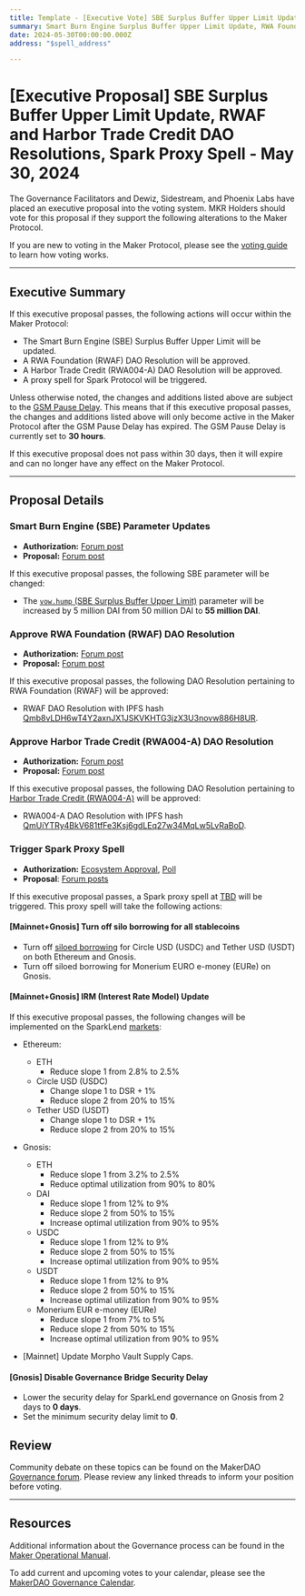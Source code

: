 ```yaml
---
title: Template - [Executive Vote] SBE Surplus Buffer Upper Limit Update, RWAF and Harbor Trade Credit DAO Resolutions, Spark Proxy Spell - May 30, 2024
summary: Smart Burn Engine Surplus Buffer Upper Limit Update, RWA Foundation (RWAF) and Harbor Trade Credit (RWA004-A) DAO Resolutions, execute Spark Proxy Spell.
date: 2024-05-30T00:00:00.000Z
address: "$spell_address"

---
```

# [Executive Proposal] SBE Surplus Buffer Upper Limit Update, RWAF and Harbor Trade Credit DAO Resolutions, Spark Proxy Spell - May 30, 2024

The Governance Facilitators and Dewiz, Sidestream, and Phoenix Labs have placed an executive proposal into the voting system. MKR Holders should vote for this proposal if they support the following alterations to the Maker Protocol.

If you are new to voting in the Maker Protocol, please see the [voting guide](https://manual.makerdao.com/governance/voting-in-makerdao/on-chain-governance) to learn how voting works.

---

## Executive Summary

If this executive proposal passes, the following actions will occur within the Maker Protocol:

- The Smart Burn Engine (SBE) Surplus Buffer Upper Limit will be updated.
- A RWA Foundation (RWAF) DAO Resolution will be approved.
- A Harbor Trade Credit (RWA004-A) DAO Resolution will be approved.
- A proxy spell for Spark Protocol will be triggered.

Unless otherwise noted, the changes and additions listed above are subject to the [GSM Pause Delay](https://manual.makerdao.com/parameter-index/core/param-gsm-pause-delay). This means that if this executive proposal passes, the changes and additions listed above will only become active in the Maker Protocol after the GSM Pause Delay has expired. The GSM Pause Delay is currently set to **30 hours**.

If this executive proposal does not pass within 30 days, then it will expire and can no longer have any effect on the Maker Protocol.

---

## Proposal Details

### Smart Burn Engine (SBE) Parameter Updates

- **Authorization:** [Forum post](https://forum.makerdao.com/t/smart-burn-engine-vow-hump-surplus-buffer-upper-limit-reconfiguration-update-7/24348/2)
- **Proposal:** [Forum post](https://forum.makerdao.com/t/smart-burn-engine-vow-hump-surplus-buffer-upper-limit-reconfiguration-update-7/24348)

If this executive proposal passes, the following SBE parameter will be changed:

- The [`vow.hump` (SBE Surplus Buffer Upper Limit)](https://mips.makerdao.com/mips/details/MIP104#9-1-smart-burn-engine-parameters) parameter will be increased by 5 million DAI from 50 million DAI to **55 million DAI**.

### Approve RWA Foundation (RWAF) DAO Resolution

- **Authorization:** [Forum post](TBD)
- **Proposal:** [Forum post](https://forum.makerdao.com/t/dao-resolution-banking-setup-for-rwa-foundation/24362)

If this executive proposal passes, the following DAO Resolution pertaining to RWA Foundation (RWAF) will be approved:

- RWAF DAO Resolution with IPFS hash [Qmb8vLDH6wT4Y2axnJX1JSKVKHTG3jzX3U3novw886H8UR](https://ipfs.io/ipfs/Qmb8vLDH6wT4Y2axnJX1JSKVKHTG3jzX3U3novw886H8UR).

### Approve Harbor Trade Credit (RWA004-A) DAO Resolution

- **Authorization:** [Forum post](TBD)
- **Proposal:** [Forum post](https://forum.makerdao.com/t/harbor-trade-credit-workout-process/24367)

If this executive proposal passes, the following DAO Resolution pertaining to [Harbor Trade Credit (RWA004-A)](https://makerburn.com/#/collateral/RWA004-A) will be approved:

- RWA004-A DAO Resolution with IPFS hash [QmUiYTRy4BkV681tfFe3Ksj6gdLEq27w34MqLw5LvRaBoD](https://ipfs.io/ipfs/QmUiYTRy4BkV681tfFe3Ksj6gdLEq27w34MqLw5LvRaBoD).

### Trigger Spark Proxy Spell

- **Authorization:** [Ecosystem Approval](https://forum.makerdao.com/t/may-21-2024-proposed-changes-to-sparklend-for-upcoming-spell/24327/3), [Poll](TBD)
- **Proposal**: [Forum posts](https://forum.makerdao.com/t/may-21-2024-proposed-changes-to-sparklend-for-upcoming-spell/24327)

If this executive proposal passes, a Spark proxy spell at [TBD](https://etherscan.io/address/TBD) will be triggered. This proxy spell will take the following actions:

#### [Mainnet+Gnosis] Turn off silo borrowing for all stablecoins

- Turn off [siloed borrowing](https://docs.sparkprotocol.io/developers/sparklend/features/siloed-borrowing) for Circle USD (USDC) and Tether USD (USDT) on both Ethereum and Gnosis.
- Turn off siloed borrowing for Monerium EURO e-money (EURe) on Gnosis.

#### [Mainnet+Gnosis] IRM (Interest Rate Model) Update

 If this executive proposal passes, the following changes will be implemented on the SparkLend [markets](https://app.spark.fi/markets):

- Ethereum:
    - ETH
        - Reduce slope 1 from 2.8% to 2.5%
    - Circle USD (USDC)
        - Change slope 1 to DSR + 1%
        - Reduce slope 2 from 20% to 15%
    - Tether USD (USDT)
        - Change slope 1 to DSR + 1%
        - Reduce slope 2 from 20% to 15%
- Gnosis:
    - ETH
        - Reduce slope 1 from 3.2% to 2.5%
        - Reduce optimal utilization from 90% to 80%
    - DAI
        - Reduce slope 1 from 12% to 9%
        - Reduce slope 2 from 50% to 15%
        - Increase optimal utilization from 90% to 95%
    - USDC
        - Reduce slope 1 from 12% to 9%
        - Reduce slope 2 from 50% to 15%
        - Increase optimal utilization from 90% to 95%
    - USDT
        - Reduce slope 1 from 12% to 9%
        - Reduce slope 2 from 50% to 15%
        - Increase optimal utilization from 90% to 95%
    - Monerium EUR e-money (EURe)
        - Reduce slope 1 from 7% to 5%
        - Reduce slope 2 from 50% to 15%
        - Increase optimal utilization from 90% to 95%

- [Mainnet] Update Morpho Vault Supply Caps.
#### [Gnosis] Disable Governance Bridge Security Delay

- Lower the security delay for SparkLend governance on Gnosis from 2 days to **0 days**.
- Set the minimum security delay limit to **0**.


## Review

Community debate on these topics can be found on the MakerDAO [Governance forum](https://forum.makerdao.com/). Please review any linked threads to inform your position before voting.

---

## Resources

Additional information about the Governance process can be found in the [Maker Operational Manual](https://manual.makerdao.com).

To add current and upcoming votes to your calendar, please see the [MakerDAO Governance Calendar](https://manual.makerdao.com/makerdao/calendars/governance-calendar).
